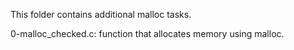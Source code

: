 This folder contains additional malloc tasks.

0-malloc_checked.c: function that allocates memory using malloc.


